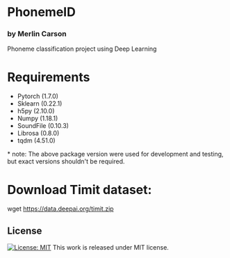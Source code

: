 # PhonemeID
### by Merlin Carson
Phoneme classification project using Deep Learning

# Requirements
* Pytorch (1.7.0)
* Sklearn (0.22.1)
* h5py (2.10.0)
* Numpy (1.18.1)
* SoundFile (0.10.3)
* Librosa (0.8.0)
* tqdm (4.51.0)

\* note: The above package version were used for development and testing, but exact versions shouldn't be required.

# Download Timit dataset:
wget https://data.deepai.org/timit.zip 


## License
[![License: MIT](https://img.shields.io/badge/License-MIT-yellow.svg)](https://github.com/mpc6/PhonemeID/blob/master/LICENSE.txt)
This work is released under MIT license.

